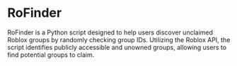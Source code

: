 # RoFinder
RoFinder is a Python script designed to help users discover unclaimed Roblox groups by randomly checking group IDs. Utilizing the Roblox API, the script identifies publicly accessible and unowned groups, allowing users to find potential groups to claim.
